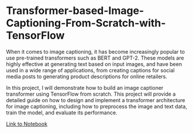 # Transformer-based-Image-Captioning-From-Scratch-with-TensorFlow

When it comes to image captioning, it has become increasingly popular to use pre-trained transformers such as BERT and GPT-2. These models are highly effective at generating text based on input images, and have been used in a wide range of applications, from creating captions for social media posts to generating product descriptions for online retailers.

In this project, I will demonstrate how to build an image captioner transformer using TensorFlow from scratch. This project will provide a detailed guide on how to design and implement a transformer architecture for image captioning, including how to preprocess the image and text data, train the model, and evaluate its performance.

[Link to Notebook](https://htmlpreview.github.io/?https://github.com/danplotkin/Transformer-based-Image-Captioning-From-Scratch-with-TensorFlow/blob/main/Image%20Captioning.html)
